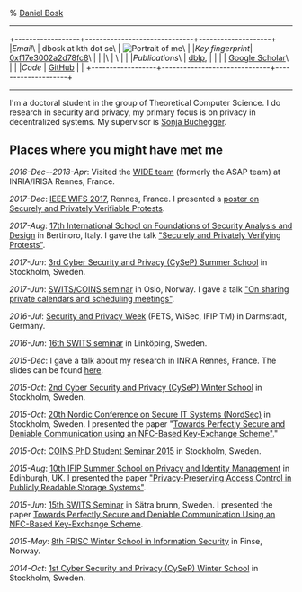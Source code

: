 % [Daniel Bosk](http://daniel.bosk.se/)

------------------------------------------------------------------------

+------------------+------------------------------+--------------------+
|*Email*\          | dbosk at kth dot se\         | ![Portrait of me]\ |
|*Key fingerprint*\| [0xf17e3002a2d78fc8]\        |                    |
|\                 | \                            |                    |
|*Publications*\   | [dblp],                      |                    |
|                  | [Google Scholar]\            |                    |
|*Code*            | [GitHub]                     |                    |
+------------------+------------------------------+--------------------+

[0xf17e3002a2d78fc8]: https://pgp.mit.edu/pks/lookup?op=vindex&search=0xF17E3002A2D78FC8
[Portrait of me]: dbosk-scaled.jpg

[dblp]: http://dblp.uni-trier.de/pers/hd/b/Bosk:Daniel
[Google Scholar]: https://scholar.google.fr/citations?user=XupF7c8AAAAJ&hl=en

[GitHub]: https://github.com/dbosk

------------------------------------------------------------------------

I'm a doctoral student in the group of Theoretical Computer Science. I do 
research in security and privacy, my primary focus is on privacy in 
decentralized systems.  My supervisor is [Sonja 
Buchegger](http://www.csc.kth.se/~buc/).


## Places where you might have met me

*2016-Dec--2018-Apr*: Visited the [WIDE 
team](https://www.inria.fr/en/teams/wide) (formerly the ASAP team) at 
INRIA/IRISA Rennes, France.

*2017-Dec*: [IEEE WIFS 2017](https://wifs2017.org), Rennes, France. I presented 
a [poster on Securely and Privately Verifiable 
Protests](https://github.com/dbosk/ProtestVerif/releases/download/WIFS-20171206/ProtestVerif-poster.pdf).

*2017-Aug*: [17th International School on Foundations of Security Analysis and 
Design](http://www.sti.uniurb.it/events/fosad17/) in Bertinoro, Italy.
I gave the talk ["Securely and Privately Verifying
Protests"](https://github.com/dbosk/ProtestVerif/releases/tag/FOSAD-20170831).

*2017-Jun*: [3rd Cyber Security and Privacy
(CySeP) Summer School](http://www.ee.kth.se/cysep/) in Stockholm, Sweden.

*2017-Jun*: [SWITS/COINS 
seminar](https://coinsrs.no/coinsswits-ph-d-student-seminar-2017-oslo/)
in Oslo, Norway.
I gave a talk ["On sharing private calendars and scheduling
meetings"](https://github.com/dbosk/CalendarScheduling/releases/tag/SWITS17).

*2016-Jul*: [Security and Privacy Week](https://www.spw2016.de/spw2016/) (PETS, 
WiSec, IFIP TM) in
Darmstadt, Germany.

*2016-Jun*: [16th SWITS seminar](https://www.ida.liu.se/conferences/SWITS16/) 
in Linköping,
Sweden.

*2015-Dec*: I gave a talk about my research in INRIA Rennes, France.
The slides can be found 
[here](https://github.com/dbosk/phdthesis/releases/tag/v0.30).

*2015-Oct*: [2nd Cyber Security and Privacy (CySeP) Winter 
School](https://people.kth.se/~papadim/cysep/2015/) in
Stockholm, Sweden.

*2015-Oct*: [20th Nordic Conference on Secure IT Systems 
(NordSec)](http://nordsec2015.csc.kth.se/) in Stockholm,
Sweden.
I presented the paper "[Towards Perfectly Secure and Deniable Communication 
using an NFC-Based Key-Exchange Scheme".](https://github.com/dbosk/otpkx/)"

*2015-Oct*: [COINS PhD Student Seminar 
2015](https://coinsrs.no/coins-ph-d-student-seminar-2015-stockholm/) in
Stockholm, Sweden.

*2015-Aug*: [10th IFIP Summer School on Privacy and Identity 
Management](http://www.ifip-summerschool.org/) in Edinburgh, UK.
I presented the paper ["Privacy-Preserving Access Control in Publicly Readable 
Storage  Systems"](https://github.com/dbosk/ACinPubFS/releases/tag/v2.2).

*2015-Jun*: [15th SWITS 
Seminar](http://www.cs.kau.se/~simone/SWITS/AnnualSeminars/SWITS-15/Swits%20program%202015.htm) 
in Sätra brunn, Sweden.
I presented the paper [Towards Perfectly Secure and Deniable Communication 
Using an NFC-Based Key-Exchange 
Scheme](https://github.com/dbosk/otpkx/releases/tag/v1.2).

*2015-May*: [8th FRISC Winter School in Information 
Security](https://www.frisc.no/arrangementer/finse-winter-school-2015) in 
Finse, Norway.

*2014-Oct*: [1st Cyber Security and Privacy (CySeP) Winter 
School](https://people.kth.se/~papadim/cysep/2014/) in
Stockholm, Sweden.
